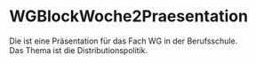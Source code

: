 # WGBlockWoche2Praesentation

<p>Die ist eine Pr&auml;sentation für das Fach WG in der Berufsschule.
<br>Das Thema ist die Distributionspolitik.</p>
